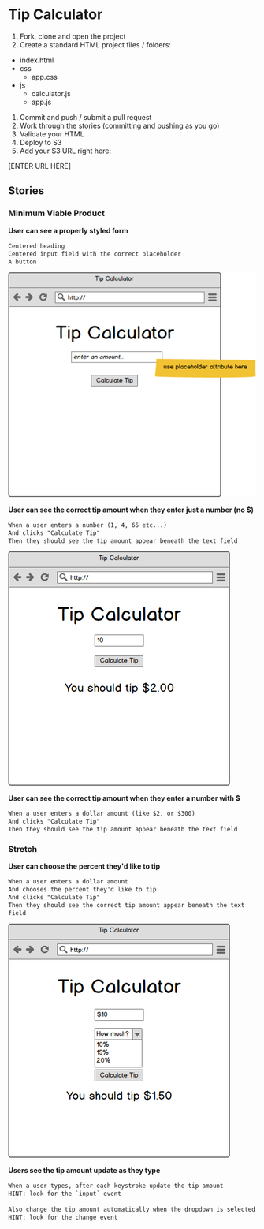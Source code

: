 # Tip Calculator

1. Fork, clone and open the project
1. Create a standard HTML project files / folders:
  * index.html
  * css
    * app.css
  * js
    * calculator.js
    * app.js
1. Commit and push / submit a pull request
1. Work through the stories (committing and pushing as you go)
1. Validate your HTML
1. Deploy to S3
1. Add your S3 URL right here:

[ENTER URL HERE]

## Stories

### Minimum Viable Product

**User can see a properly styled form**

    Centered heading
    Centered input field with the correct placeholder
    A button

![](wireframes/tip-calculator.png)

**User can see the correct tip amount when they enter just a number (no $)**

    When a user enters a number (1, 4, 65 etc...)
    And clicks "Calculate Tip"
    Then they should see the tip amount appear beneath the text field

![](wireframes/tip-calculator-filled-in.png)


**User can see the correct tip amount when they enter a number with $**

    When a user enters a dollar amount (like $2, or $300)
    And clicks "Calculate Tip"
    Then they should see the tip amount appear beneath the text field


### Stretch

**User can choose the percent they'd like to tip**

    When a user enters a dollar amount
    And chooses the percent they'd like to tip
    And clicks "Calculate Tip"
    Then they should see the correct tip amount appear beneath the text field

![](wireframes/tip-calculator-amount.png)

**Users see the tip amount update as they type**

    When a user types, after each keystroke update the tip amount
    HINT: look for the `input` event

    Also change the tip amount automatically when the dropdown is selected
    HINT: look for the change event
